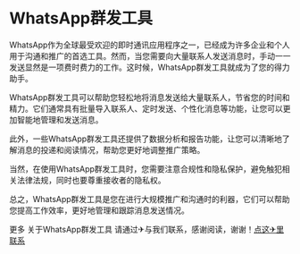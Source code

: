 # WhatsApp群发工具

WhatsApp作为全球最受欢迎的即时通讯应用程序之一，已经成为许多企业和个人用于沟通和推广的首选工具。然而，当您需要向大量联系人发送消息时，手动一一发送显然是一项费时费力的工作。这时候，WhatsApp群发工具就成为了您的得力助手。

WhatsApp群发工具可以帮助您轻松地将消息发送给大量联系人，节省您的时间和精力。它们通常具有批量导入联系人、定时发送、个性化消息等功能，让您可以更加智能地管理和发送消息。

此外，一些WhatsApp群发工具还提供了数据分析和报告功能，让您可以清晰地了解消息的投递和阅读情况，帮助您更好地调整推广策略。

当然，在使用WhatsApp群发工具时，您需要注意合规性和隐私保护，避免触犯相关法律法规，同时也要尊重接收者的隐私权。

总之，WhatsApp群发工具是您在进行大规模推广和沟通时的利器，它们可以帮助您提高工作效率，更好地管理和跟踪消息发送情况。

更多 关于WhatsApp群发工具 请通过✈与我们联系，感谢阅读，谢谢！[点这✈里联系](https://w.k02.cc)